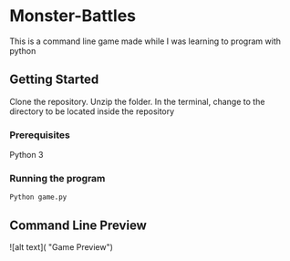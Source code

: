# Monster-Battles

This is a command line game made while I was learning to program with python

## Getting Started

Clone the repository. Unzip the folder. In the terminal, change to the directory to be located inside the repository 

### Prerequisites

Python 3

### Running the program

```
Python game.py
```

## Command Line Preview
![alt text]( "Game Preview")

